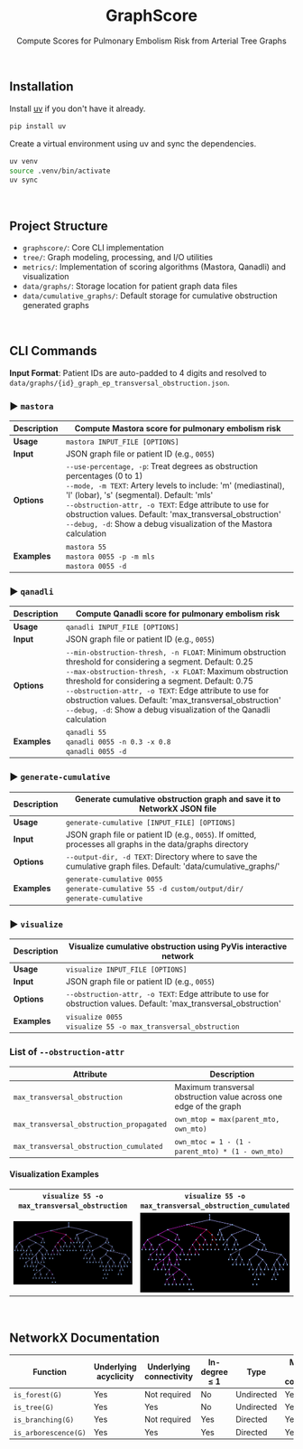 <div align="center">

# GraphScore

Compute Scores for Pulmonary Embolism Risk from Arterial Tree Graphs

</div>

&#160;

## Installation

Install [uv](https://docs.astral.sh/uv/) if you don't have it already.

```bash
pip install uv
```

Create a virtual environment using uv and sync the dependencies.

```bash
uv venv
source .venv/bin/activate
uv sync
```

&#160;

## Project Structure

- `graphscore/`: Core CLI implementation
- `tree/`: Graph modeling, processing, and I/O utilities
- `metrics/`: Implementation of scoring algorithms (Mastora, Qanadli) and visualization
- `data/graphs/`: Storage location for patient graph data files
- `data/cumulative_graphs/`: Default storage for cumulative obstruction generated graphs

&#160;

## CLI Commands

**Input Format**: Patient IDs are auto-padded to 4 digits and resolved to `data/graphs/{id}_graph_ep_transversal_obstruction.json`.

### ▶️ `mastora`

| **Description** | Compute Mastora score for pulmonary embolism risk                                                                                                                                                                                                                                                                                                                                        |
| --------------- | ---------------------------------------------------------------------------------------------------------------------------------------------------------------------------------------------------------------------------------------------------------------------------------------------------------------------------------------------------------------------------------------- |
| **Usage**       | `mastora INPUT_FILE [OPTIONS]`                                                                                                                                                                                                                                                                                                                                                           |
| **Input**       | JSON graph file or patient ID (e.g., `0055`)                                                                                                                                                                                                                                                                                                                                             |
| **Options**     | `--use-percentage, -p`: Treat degrees as obstruction percentages (0 to 1)<br>`--mode, -m TEXT`: Artery levels to include: 'm' (mediastinal), 'l' (lobar), 's' (segmental). Default: 'mls'<br>`--obstruction-attr, -o TEXT`: Edge attribute to use for obstruction values. Default: 'max_transversal_obstruction'<br>`--debug, -d`: Show a debug visualization of the Mastora calculation |
| **Examples**    | `mastora 55`<br>`mastora 0055 -p -m mls`<br>`mastora 0055 -d`                                                                                                                                                                                                                                                                                                                            |

### ▶️ `qanadli`

| **Description** | Compute Qanadli score for pulmonary embolism risk                                                                                                                                                                                                                                                                                                                                                                           |
| --------------- | --------------------------------------------------------------------------------------------------------------------------------------------------------------------------------------------------------------------------------------------------------------------------------------------------------------------------------------------------------------------------------------------------------------------------- |
| **Usage**       | `qanadli INPUT_FILE [OPTIONS]`                                                                                                                                                                                                                                                                                                                                                                                              |
| **Input**       | JSON graph file or patient ID (e.g., `0055`)                                                                                                                                                                                                                                                                                                                                                                                |
| **Options**     | `--min-obstruction-thresh, -n FLOAT`: Minimum obstruction threshold for considering a segment. Default: 0.25<br>`--max-obstruction-thresh, -x FLOAT`: Maximum obstruction threshold for considering a segment. Default: 0.75<br>`--obstruction-attr, -o TEXT`: Edge attribute to use for obstruction values. Default: 'max_transversal_obstruction'<br>`--debug, -d`: Show a debug visualization of the Qanadli calculation |
| **Examples**    | `qanadli 55`<br>`qanadli 0055 -n 0.3 -x 0.8`<br>`qanadli 0055 -d`                                                                                                                                                                                                                                                                                                                                                           |

### ▶️ `generate-cumulative`

| **Description** | Generate cumulative obstruction graph and save it to NetworkX JSON file                                         |
| --------------- | --------------------------------------------------------------------------------------------------------------- |
| **Usage**       | `generate-cumulative [INPUT_FILE] [OPTIONS]`                                                                    |
| **Input**       | JSON graph file or patient ID (e.g., `0055`). If omitted, processes all graphs in the data/graphs directory     |
| **Options**     | `--output-dir, -d TEXT`: Directory where to save the cumulative graph files. Default: 'data/cumulative_graphs/' |
| **Examples**    | `generate-cumulative 0055`<br>`generate-cumulative 55 -d custom/output/dir/`<br>`generate-cumulative`           |

### ▶️ `visualize`

| **Description** | Visualize cumulative obstruction using PyVis interactive network                                                    |
| --------------- | ------------------------------------------------------------------------------------------------------------------- |
| **Usage**       | `visualize INPUT_FILE [OPTIONS]`                                                                                    |
| **Input**       | JSON graph file or patient ID (e.g., `0055`)                                                                        |
| **Options**     | `--obstruction-attr, -o TEXT`: Edge attribute to use for obstruction values. Default: 'max_transversal_obstruction' |
| **Examples**    | `visualize 0055`<br>`visualize 55 -o max_transversal_obstruction`                                                   |

### List of `--obstruction-attr`

| **Attribute**                            | **Description**                                                    |
| ---------------------------------------- | ------------------------------------------------------------------ |
| `max_transversal_obstruction`            | Maximum transversal obstruction value across one edge of the graph |
| `max_transversal_obstruction_propagated` | `own_mtop = max(parent_mto, own_mto)`                              |
| `max_transversal_obstruction_cumulated`  | `own_mtoc = 1 - (1 - parent_mto) * (1 - own_mto)`                  |

#### Visualization Examples

<div align="center">
  <table width="100%">
    <tr>
      <td width="50%" align="center"><b><code>visualize 55 -o max_transversal_obstruction</code></b></td>
      <td width="50%" align="center"><b><code>visualize 55 -o max_transversal_obstruction_cumulated</code></b></td>
    </tr>
    <tr>
      <td width="50%" align="center"><img src="assets/original_graph.png" width="450"></td>
      <td width="50%" align="center"><img src="assets/cumulative_graph.png" width="450"></td>
    </tr>
  </table>
</div>

&#160;

## NetworkX Documentation

| Function             | Underlying acyclicity | Underlying connectivity | In-degree ≤ 1 | Type       | Morgane's graphs compatibility |
| -------------------- | --------------------- | ----------------------- | ------------- | ---------- | ------------------------------ |
| `is_forest(G)`       | Yes                   | Not required            | No            | Undirected | Yes                            |
| `is_tree(G)`         | Yes                   | Yes                     | No            | Undirected | Yes                            |
| `is_branching(G)`    | Yes                   | Not required            | Yes           | Directed   | Yes                            |
| `is_arborescence(G)` | Yes                   | Yes                     | Yes           | Directed   | Yes                            |
